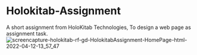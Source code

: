 # Holokitab-Assignment
A short assignment from HoloKitab Technologies, To design a web page as assignment task.
![screencapture-holokitab-rf-gd-HolokitabAssignment-HomePage-html-2022-04-12-13_57_47](https://user-images.githubusercontent.com/69035977/162916717-3dbf29ae-7693-4f50-b14c-ac13246c3575.png)
